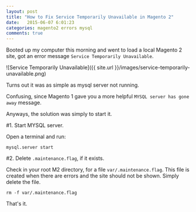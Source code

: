 ```yaml
---
layout: post
title: "How to Fix Service Temporarily Unavailable in Magento 2"
date:   2015-06-07 6:01:23
categories: magento2 errors mysql
comments: true
---
```


Booted up my computer this morning and went to load a local Magento 2 site, got an error message `Service Temporarily Unavailable`.

![Service Temporarily Unavailable]({{ site.url }}/images/service-temporarily-unavailable.png)

Turns out it was as simple as mysql server not running.

Confusing, since Magento 1 gave you a more helpful `MYSQL server has gone away` message.

Anyways, the solution was simply to start it.

#1. Start MYSQL server.

 Open a terminal and run:

```console
mysql.server start
```
#2. Delete `.maintenance.flag`, if it exists.

Check in your root M2 directory, for a file `var/.maintenance.flag`. This file is created when there are errors and the site should not be shown. Simply delete the file.

```console
rm -f var/.maintenance.flag
```

That's it.